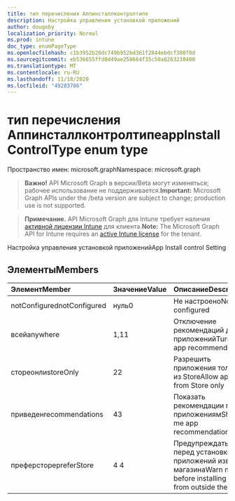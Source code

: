 ```yaml
---
title: тип перечисления Аппинсталлконтролтипе
description: Настройка управления установкой приложений
author: dougeby
localization_priority: Normal
ms.prod: intune
doc_type: enumPageType
ms.openlocfilehash: c1b3952b20dc749b952bd361f2844ebdcf308f0d
ms.sourcegitcommit: eb536655ffd8d49ae258664f35c50a8263238400
ms.translationtype: MT
ms.contentlocale: ru-RU
ms.lasthandoff: 11/18/2020
ms.locfileid: "49283786"
---
```

# <a name="appinstallcontroltype-enum-type"></a><span data-ttu-id="3c143-103">тип перечисления Аппинсталлконтролтипе</span><span class="sxs-lookup"><span data-stu-id="3c143-103">appInstallControlType enum type</span></span>

<span data-ttu-id="3c143-104">Пространство имен: microsoft.graph</span><span class="sxs-lookup"><span data-stu-id="3c143-104">Namespace: microsoft.graph</span></span>

> <span data-ttu-id="3c143-105">**Важно!** API Microsoft Graph в версии/Beta могут изменяться; рабочее использование не поддерживается.</span><span class="sxs-lookup"><span data-stu-id="3c143-105">**Important:** Microsoft Graph APIs under the /beta version are subject to change; production use is not supported.</span></span>

> <span data-ttu-id="3c143-106">**Примечание.** API Microsoft Graph для Intune требует наличия [активной лицензии Intune](https://go.microsoft.com/fwlink/?linkid=839381) для клиента.</span><span class="sxs-lookup"><span data-stu-id="3c143-106">**Note:** The Microsoft Graph API for Intune requires an [active Intune license](https://go.microsoft.com/fwlink/?linkid=839381) for the tenant.</span></span>

<span data-ttu-id="3c143-107">Настройка управления установкой приложений</span><span class="sxs-lookup"><span data-stu-id="3c143-107">App Install control Setting</span></span>

## <a name="members"></a><span data-ttu-id="3c143-108">Элементы</span><span class="sxs-lookup"><span data-stu-id="3c143-108">Members</span></span>
|<span data-ttu-id="3c143-109">Элемент</span><span class="sxs-lookup"><span data-stu-id="3c143-109">Member</span></span>|<span data-ttu-id="3c143-110">Значение</span><span class="sxs-lookup"><span data-stu-id="3c143-110">Value</span></span>|<span data-ttu-id="3c143-111">Описание</span><span class="sxs-lookup"><span data-stu-id="3c143-111">Description</span></span>|
|:---|:---|:---|
|<span data-ttu-id="3c143-112">notConfigured</span><span class="sxs-lookup"><span data-stu-id="3c143-112">notConfigured</span></span>|<span data-ttu-id="3c143-113">нуль</span><span class="sxs-lookup"><span data-stu-id="3c143-113">0</span></span>|<span data-ttu-id="3c143-114">Не настроено</span><span class="sxs-lookup"><span data-stu-id="3c143-114">Not configured</span></span>|
|<span data-ttu-id="3c143-115">всей</span><span class="sxs-lookup"><span data-stu-id="3c143-115">anywhere</span></span>|<span data-ttu-id="3c143-116">1,1</span><span class="sxs-lookup"><span data-stu-id="3c143-116">1</span></span>|<span data-ttu-id="3c143-117">Отключение рекомендаций для приложений</span><span class="sxs-lookup"><span data-stu-id="3c143-117">Turn off app recommendations</span></span>|
|<span data-ttu-id="3c143-118">стореонли</span><span class="sxs-lookup"><span data-stu-id="3c143-118">storeOnly</span></span>|<span data-ttu-id="3c143-119">2</span><span class="sxs-lookup"><span data-stu-id="3c143-119">2</span></span>|<span data-ttu-id="3c143-120">Разрешить приложения только из Store</span><span class="sxs-lookup"><span data-stu-id="3c143-120">Allow apps from Store only</span></span>|
|<span data-ttu-id="3c143-121">приведен</span><span class="sxs-lookup"><span data-stu-id="3c143-121">recommendations</span></span>|<span data-ttu-id="3c143-122">4</span><span class="sxs-lookup"><span data-stu-id="3c143-122">3</span></span>|<span data-ttu-id="3c143-123">Показать рекомендации по приложениям</span><span class="sxs-lookup"><span data-stu-id="3c143-123">Show me app recommendations</span></span>|
|<span data-ttu-id="3c143-124">преферсторе</span><span class="sxs-lookup"><span data-stu-id="3c143-124">preferStore</span></span>|<span data-ttu-id="3c143-125">4 </span><span class="sxs-lookup"><span data-stu-id="3c143-125">4</span></span>|<span data-ttu-id="3c143-126">Предупреждать перед установкой приложений извне магазина</span><span class="sxs-lookup"><span data-stu-id="3c143-126">Warn me before installing apps from outside the Store</span></span>|




